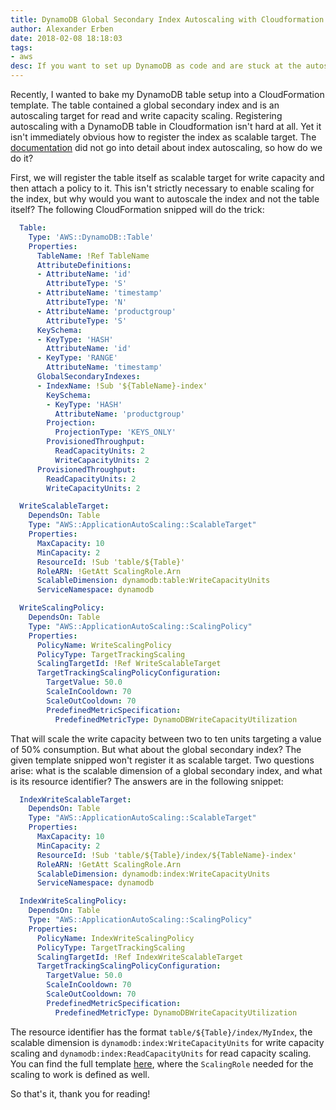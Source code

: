 ```yaml
---
title: DynamoDB Global Secondary Index Autoscaling with Cloudformation
author: Alexander Erben
date: 2018-02-08 18:18:03
tags: 
- aws
desc: If you want to set up DynamoDB as code and are stuck at the autoscaling part, I got you covered!
---
```


Recently, I wanted to bake my DynamoDB table setup into a CloudFormation template. The table contained a global secondary index and
is an autoscaling target for read and write capacity scaling. Registering autoscaling with a DynamoDB table in Cloudformation isn't hard at all.
Yet it isn't immediately obvious how to register the index as scalable target. The [documentation](https://docs.aws.amazon.com/AWSCloudFormation/latest/UserGuide/aws-resource-dynamodb-table.html) did not go into detail about index autoscaling, so how do we do it?

First, we will register the table itself as scalable target for write capacity and then attach a policy to it. This isn't strictly necessary
to enable scaling for the index, but why would you want to autoscale the index and not the table itself?
The following CloudFormation snipped will do the trick:

```yaml
  Table:
    Type: 'AWS::DynamoDB::Table'
    Properties:
      TableName: !Ref TableName
      AttributeDefinitions:
      - AttributeName: 'id'
        AttributeType: 'S'
      - AttributeName: 'timestamp'
        AttributeType: 'N'
      - AttributeName: 'productgroup'
        AttributeType: 'S'
      KeySchema:
      - KeyType: 'HASH'
        AttributeName: 'id'
      - KeyType: 'RANGE'
        AttributeName: 'timestamp'
      GlobalSecondaryIndexes:
      - IndexName: !Sub '${TableName}-index'
        KeySchema:
        - KeyType: 'HASH'
          AttributeName: 'productgroup'
        Projection:
          ProjectionType: 'KEYS_ONLY'
        ProvisionedThroughput:
          ReadCapacityUnits: 2
          WriteCapacityUnits: 2
      ProvisionedThroughput:
        ReadCapacityUnits: 2
        WriteCapacityUnits: 2

  WriteScalableTarget:
    DependsOn: Table
    Type: "AWS::ApplicationAutoScaling::ScalableTarget"
    Properties:
      MaxCapacity: 10
      MinCapacity: 2
      ResourceId: !Sub 'table/${Table}'
      RoleARN: !GetAtt ScalingRole.Arn
      ScalableDimension: dynamodb:table:WriteCapacityUnits
      ServiceNamespace: dynamodb

  WriteScalingPolicy:
    DependsOn: Table
    Type: "AWS::ApplicationAutoScaling::ScalingPolicy"
    Properties:
      PolicyName: WriteScalingPolicy
      PolicyType: TargetTrackingScaling
      ScalingTargetId: !Ref WriteScalableTarget
      TargetTrackingScalingPolicyConfiguration:
        TargetValue: 50.0
        ScaleInCooldown: 70
        ScaleOutCooldown: 70
        PredefinedMetricSpecification:
          PredefinedMetricType: DynamoDBWriteCapacityUtilization
```

That will scale the write capacity between two to ten units targeting a value of 50% consumption. 
But what about the global secondary index? The given template snipped won't register it as scalable target.
Two questions arise: what is the scalable dimension of a global secondary index, and what is its resource identifier?
The answers are in the following snippet:

```yaml
  IndexWriteScalableTarget:
    DependsOn: Table
    Type: "AWS::ApplicationAutoScaling::ScalableTarget"
    Properties:
      MaxCapacity: 10
      MinCapacity: 2
      ResourceId: !Sub 'table/${Table}/index/${TableName}-index'
      RoleARN: !GetAtt ScalingRole.Arn
      ScalableDimension: dynamodb:index:WriteCapacityUnits
      ServiceNamespace: dynamodb

  IndexWriteScalingPolicy:
    DependsOn: Table
    Type: "AWS::ApplicationAutoScaling::ScalingPolicy"
    Properties:
      PolicyName: IndexWriteScalingPolicy
      PolicyType: TargetTrackingScaling
      ScalingTargetId: !Ref IndexWriteScalableTarget
      TargetTrackingScalingPolicyConfiguration:
        TargetValue: 50.0
        ScaleInCooldown: 70
        ScaleOutCooldown: 70
        PredefinedMetricSpecification:
          PredefinedMetricType: DynamoDBWriteCapacityUtilization
```

The resource identifier has the format `table/${Table}/index/MyIndex`, the scalable dimension is `dynamodb:index:WriteCapacityUnits`
for write capacity scaling and `dynamodb:index:ReadCapacityUnits` for read capacity scaling.
You can find the full template [here](https://github.com/aerben/aerben.github.io-samples/blob/master/cloudformation-samples/dynamodb-index-autoscaling.yaml), where the `ScalingRole` needed for the scaling to work is defined as well.

So that's it, thank you for reading!